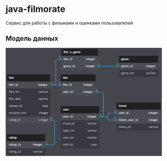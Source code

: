 # java-filmorate
Cервис для работы с фильмами и оценками пользователей

## Модель данных
![DB Model](https://github.com/greblovp/java-filmorate/blob/main/src/main/resources/db_model.jpg)